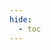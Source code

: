 ```yaml
---
hide:
  - toc
---
```

<div style="width:100%; height:700px;" id="tree"></div>

<script>
  document.onreadystatechange = function () {
     if (document.readyState == "complete") {
     	  let family = new FamilyTree(document.getElementById("tree"), {
            nodeBinding: {field_0: "name",field_1: "title",field_2: "house",img_0: "photo" },
            levelSeparation: 100,
            siblingSeparation: 100,
            subtreeSeparation:150,
            template: "john",
            editForm: {
            photoBinding: "photo",
            buttons: null
            },
            roots: [9],
            filterBy: {
	            gender: {},
	            house: {} ,
	            status: {
		            Deceased: { checked:false }
	            }
            },
            nodes:  [{"id":1,"photo":"../../images/Owain ap Geraint.jpg","name":"Owain ap Geraint","pids":[],"gender":"male","mid":16,"fid":7,"house":"House Dolforwyn","status":"Alive"},{"id":2,"photo":"../../images/Elen ferch Isolde.jpg","name":"Elen ferch Isolde","pids":[],"gender":"female","mid":16,"fid":7,"house":"House Dolforwyn","status":"Alive"},{"id":3,"photo":"../../images/Seren ferch Arianwen.jpg","name":"Seren ferch Arianwen","pids":[],"gender":"female","mid":19,"fid":12,"house":"House Dolforwyn","status":"Alive"},{"id":4,"photo":"../../images/Maelona ferch Eilwen.jpg","name":"Maelona ferch Eilwen","pids":[15],"gender":"female","mid":17,"fid":10,"house":"House Dolforwyn","status":"Alive"},{"id":5,"photo":"../../images/Gwenhwyfar ferch Eira.jpg","name":"Gwenhwyfar ferch Eira","pids":[],"gender":"female","mid":18,"fid":11,"house":"House Dolforwyn","status":"Alive"},{"id":6,"photo":"../../images/Madoc ap Gwilym.jpg","name":"Madoc ap Gwilym","pids":[],"gender":"male","mid":17,"fid":10,"house":"House Dolforwyn","status":"Alive"},{"id":7,"photo":"../../images/Geraint ap Gwilym.jpg","name":"Geraint ap Gwilym","pids":[16],"gender":"male","mid":17,"fid":10,"house":"House Dolforwyn","status":"Alive"},{"id":8,"photo":"../../images/Llywelyn ap Emrys.jpg","name":"Llywelyn ap Emrys","pids":[],"gender":"male","mid":18,"fid":11,"house":"House Dolforwyn","status":"Alive"},{"id":9,"photo":"../../images/Cynric ap Gwilym.jpg","name":"Cynric ap Gwilym","pids":[14],"gender":"male","house":"House Dolforwyn","status":"Deceased"},{"id":10,"photo":"../../images/Gwilym ap Cynric.jpg","name":"Gwilym ap Cynric","pids":[17],"gender":"male","mid":14,"fid":9,"house":"House Dolforwyn","status":"Alive"},{"id":11,"photo":"../../images/Emrys ap Bran.jpg","name":"Emrys ap Bran","pids":[18],"gender":"male","mid":19,"fid":12,"house":"House Dolforwyn","status":"Alive"},{"id":12,"photo":"../../images/Bran ap Cynric.jpg","name":"Bran ap Cynric","pids":[19],"gender":"male","mid":14,"fid":9,"house":"House Dolforwyn","status":"Alive"},{"id":13,"photo":"../../images/Elowen ferch Branwen.jpg","name":"Elowen ferch Branwen","pids":[],"gender":"female","mid":14,"fid":9,"house":"House Dolforwyn","status":"Deceased"},{"id":14,"photo":"../../images/Branwen of Boudica.jpg","name":"Branwen of Boudica","pids":[9],"gender":"female","house":"House Dolforwyn","status":"Alive"},{"id":15,"photo":"../../images/Rhys of Blackthorn.jpg","name":"Rhys of Blackthorn","pids":[4],"gender":"male","house":"Blackthorn","status":"Alive"},{"id":16,"photo":"../../images/Isolde of Ravenshaw.jpg","name":"Isolde of Ravenshaw","pids":[7],"gender":"female","house":"House Ravenshaw","status":"Alive"},{"id":17,"photo":"../../images/Eilwen ferch Ealdred.jpg","name":"Eilwen ferch Ealdred","pids":[10],"gender":"female","house":"House Llyrith","status":"Alive"},{"id":18,"photo":"../../images/Eira ferch Gwyn.jpg","name":"Eira ferch Gwyn","pids":[11],"gender":"female","house":"House Snowridge","status":"Alive"},{"id":19,"photo":"../../images/Arianwen ferch Cerdic.jpg","name":"Arianwen ferch Cerdic","pids":[12],"gender":"female","house":"House Daelwood","status":"Alive"}]
		})
	}
}
</script>